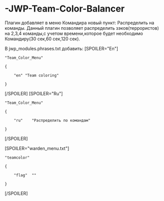 # -JWP-Team-Color-Balancer
Плагин добавляет в меню Командира новый пункт: Распределить на команды.
Данный плагин позволяет распределить зэков(террористов) на 2,3,4 команды,с учетом времени,которое будет необходимо Командиру(30 сек,60 сек,120 сек).


В jwp_modules.phrases.txt добавить:
[SPOILER="En"]

    "Team_Color_Menu"

    {

        "en" "Team coloring"

    }

[/SPOILER]
[SPOILER="Ru"]

    "Team_Color_Menu"

    {

        "ru"    "Распределить по командам"

    }

[/SPOILER]

[SPOILER="warden_menu.txt"]

    "teamcolor"

    {

        "flag"  ""

    }

[/SPOILER]
